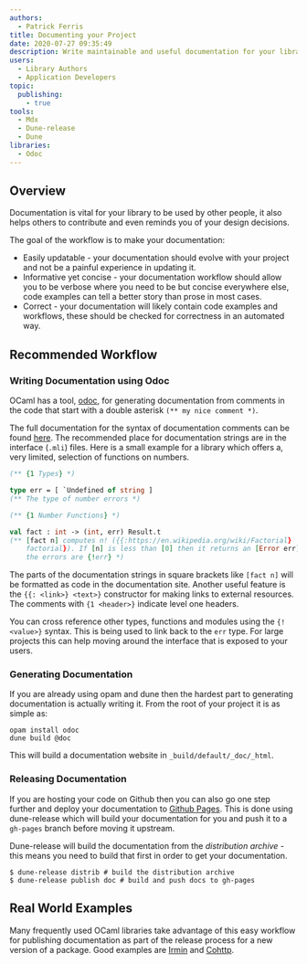 ```yaml
---
authors:
  - Patrick Ferris
title: Documenting your Project
date: 2020-07-27 09:35:49
description: Write maintainable and useful documentation for your library
users:
  - Library Authors
  - Application Developers
topic: 
  publishing: 
    - true
tools:
  - Mdx
  - Dune-release
  - Dune
libraries: 
  - Odoc
---
```


## Overview

Documentation is vital for your library to be used by other people, it also helps others to contribute and even reminds you of your design decisions. 

The goal of the  workflow is to make your documentation:

- Easily updatable - your documentation should evolve with your project and not be a painful experience in updating it.
- Informative yet concise - your documentation workflow should allow you to be verbose where you need to be but concise everywhere else, code examples can tell a better story than prose in most cases.
- Correct - your documentation will likely contain code examples and workflows, these should be checked for correctness in an automated way.

## Recommended Workflow

### Writing Documentation using Odoc 

OCaml has a tool, [odoc](/libraries/odoc), for generating documentation from comments in the code that start with a double asterisk `(** my nice comment *)`.

The full documentation for the syntax of documentation comments can be found [here](https://caml.inria.fr/pub/docs/manual-ocaml/ocamldoc.html#s%3Aocamldoc-comments). The recommended place for documentation strings are in the interface (`.mli`) files. Here is a small example for a library which offers a, very limited, selection of functions on numbers. 

<!-- $MDX file=examples/doc/src/numbers.mli -->
```ocaml
(** {1 Types} *)

type err = [ `Undefined of string ]
(** The type of number errors *)

(** {1 Number Functions} *)

val fact : int -> (int, err) Result.t
(** [fact n] computes n! ({{:https://en.wikipedia.org/wiki/Factorial}
    factorial}). If [n] is less than [0] then it returns an [Error err] where
    the errors are {!err} *)
```

The parts of the documentation strings in square brackets like `[fact n]` will be formatted as code in the documentation site. Another useful feature is the `{{: <link>} <text>}` constructor for making links to external resources. The comments with `{1 <header>}` indicate level one headers.

You can cross reference other types, functions and modules using the `{! <value>}` syntax. This is being used to link back to the `err` type. For large projects this can help moving around the interface that is exposed to your users.

### Generating Documentation

If you are already using opam and dune then the hardest part to generating documentation is actually writing it. From the root of your project it is as simple as: 

```
opam install odoc 
dune build @doc 
```

This will build a documentation website in `_build/default/_doc/_html`.

### Releasing Documentation

If you are hosting your code on Github then you can also go one step further and deploy your documentation to [Github Pages](https://pages.github.com/). This is done using dune-release which will build your documentation for you and push it to a `gh-pages` branch before moving it upstream. 

Dune-release will build the documentation from the *distribution archive* - this means you need to build that first in order to get your documentation. 

```
$ dune-release distrib # build the distribution archive
$ dune-release publish doc # build and push docs to gh-pages
```

## Real World Examples

Many frequently used OCaml libraries take advantage of this easy workflow for publishing documentation as part of the release process for a new version of a package. Good examples are [Irmin](https://mirage.github.io/irmin/) and [Cohttp](https://mirage.github.io/ocaml-cohttp/).
